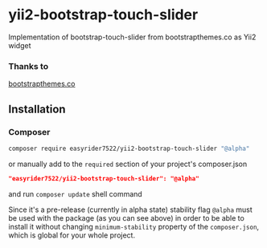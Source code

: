 # yii2-bootstrap-touch-slider
Implementation of bootstrap-touch-slider from bootstrapthemes.co as Yii2 widget

### Thanks to
[bootstrapthemes.co](https://bootstrapthemes.co/demo/resource/BootstrapCarouselTouchSlider/)

## Installation  
### Composer
````bash
composer require easyrider7522/yii2-bootstrap-touch-slider "@alpha"
````

or manually add to the `required` section of your project's composer.json
````json
"easyrider7522/yii2-bootstrap-touch-slider": "@alpha"
````
and run `composer update` shell command

Since it's a pre-release (currently in alpha state) stability flag `@alpha` must be used with the package (as you can see above) in order to be able to install it without changing `minimum-stability` property of the `composer.json`, which is global for your whole project.
